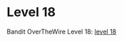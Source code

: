 # Level 18

Bandit OverTheWire Level 18: [level 18](https://overthewire.org/wargames/bandit/bandit18.html)

